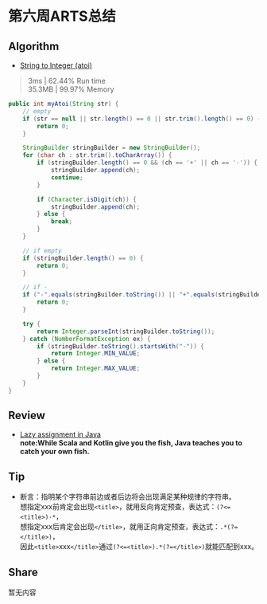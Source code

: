 # 第六周ARTS总结
## Algorithm
- [String to Integer (atoi)](https://leetcode.com/problems/string-to-integer-atoi/)
> 3ms | 62.44% Run time  
> 35.3MB | 99.97% Memory
```java
public int myAtoi(String str) {
    // empty
    if (str == null || str.length() == 0 || str.trim().length() == 0) {
        return 0;
    }

    StringBuilder stringBuilder = new StringBuilder();
    for (char ch : str.trim().toCharArray()) {
        if (stringBuilder.length() == 0 && (ch == '+' || ch == '-')) {
            stringBuilder.append(ch);
            continue;
        }

        if (Character.isDigit(ch)) {
            stringBuilder.append(ch);
        } else {
            break;
        }
    }

    // if empty
    if (stringBuilder.length() == 0) {
        return 0;
    }

    // if -
    if ("-".equals(stringBuilder.toString()) || "+".equals(stringBuilder.toString())) {
        return 0;
    }

    try {
        return Integer.parseInt(stringBuilder.toString());
    } catch (NumberFormatException ex) {
        if (stringBuilder.toString().startsWith("-")) {
            return Integer.MIN_VALUE;
        } else {
            return Integer.MAX_VALUE;
        }
    }
}
```

## Review
- [Lazy assignment in Java](https://javax0.wordpress.com/2019/05/15/lazy-assignment-in-java/)  
**note:While Scala and Kotlin give you the fish, Java teaches you to catch your own fish.**

## Tip
+ 断言：指明某个字符串前边或者后边将会出现满足某种规律的字符串。  
  想指定xxx前肯定会出现`<title>`，就用反向肯定预查，表达式：`(?<=<title>)·*`，  
  想指定xxx后肯定会出现`</title>`，就用正向肯定预查，表达式：`.*(?=</title>)`，  
  因此`<title>`xxx`</title>`通过`(?<=<title>).*(?=</title>)`就能匹配到xxx。

## Share
暂无内容